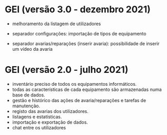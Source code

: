 # GEI (versão 3.0 - dezembro 2021) 
  - melhoramento da listagem de utilizadores</p>
  - separador configurações: importação de tipos de equipamento</p>
  - separador avarias/reparações (inserir avaria): possibilidade de inserir um vídeo da avaria</p>

# GEI (versão 2.0 - julho 2021)
- inventário preciso de todos os equipamentos informáticos.
- todas as características de cada equipamento são armazenadas numa base de dados.
- gestão e histórico das ações de avaria/reparações e tarefas de manutenção.
- registo das avarias dos utilizadores.
- listagens e estatísticas.
- importação e exportação de dados. 
- chat entre os utilizadores
